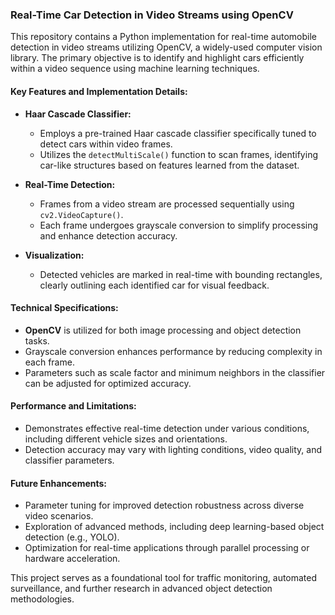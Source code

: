 ### Real-Time Car Detection in Video Streams using OpenCV

This repository contains a Python implementation for real-time automobile detection in video streams utilizing OpenCV, a widely-used computer vision library. The primary objective is to identify and highlight cars efficiently within a video sequence using machine learning techniques.

#### Key Features and Implementation Details:

* **Haar Cascade Classifier:**

  * Employs a pre-trained Haar cascade classifier specifically tuned to detect cars within video frames.
  * Utilizes the `detectMultiScale()` function to scan frames, identifying car-like structures based on features learned from the dataset.

* **Real-Time Detection:**

  * Frames from a video stream are processed sequentially using `cv2.VideoCapture()`.
  * Each frame undergoes grayscale conversion to simplify processing and enhance detection accuracy.

* **Visualization:**

  * Detected vehicles are marked in real-time with bounding rectangles, clearly outlining each identified car for visual feedback.

#### Technical Specifications:

* **OpenCV** is utilized for both image processing and object detection tasks.
* Grayscale conversion enhances performance by reducing complexity in each frame.
* Parameters such as scale factor and minimum neighbors in the classifier can be adjusted for optimized accuracy.

#### Performance and Limitations:

* Demonstrates effective real-time detection under various conditions, including different vehicle sizes and orientations.
* Detection accuracy may vary with lighting conditions, video quality, and classifier parameters.

#### Future Enhancements:

* Parameter tuning for improved detection robustness across diverse video scenarios.
* Exploration of advanced methods, including deep learning-based object detection (e.g., YOLO).
* Optimization for real-time applications through parallel processing or hardware acceleration.

This project serves as a foundational tool for traffic monitoring, automated surveillance, and further research in advanced object detection methodologies.

